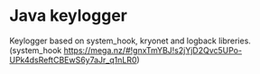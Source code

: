 # Java keylogger
Keylogger based on system_hook, kryonet and logback libreries.
(system_hook https://mega.nz/#!gnxTmYBJ!s2jYjD2Qvc5UPo-UPk4dsReftCBEwS6y7aJr_q1nLR0)
